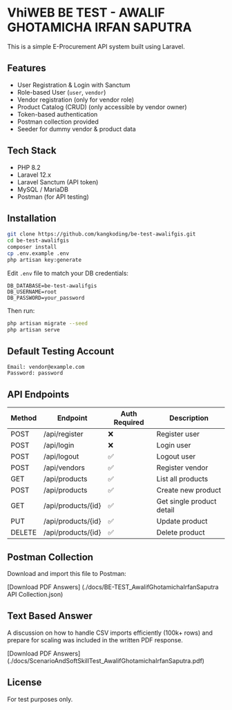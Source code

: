 # VhiWEB BE TEST - AWALIF GHOTAMICHA IRFAN SAPUTRA

This is a simple E-Procurement API system built using Laravel.

## Features

- User Registration & Login with Sanctum
- Role-based User (`user`, `vendor`)
- Vendor registration (only for vendor role)
- Product Catalog (CRUD) (only accessible by vendor owner)
- Token-based authentication
- Postman collection provided
- Seeder for dummy vendor & product data

## Tech Stack

- PHP 8.2
- Laravel 12.x
- Laravel Sanctum (API token)
- MySQL / MariaDB
- Postman (for API testing)

## Installation

```bash
git clone https://github.com/kangkoding/be-test-awalifgis.git
cd be-test-awalifgis
composer install
cp .env.example .env
php artisan key:generate
```

Edit `.env` file to match your DB credentials:

```env
DB_DATABASE=be-test-awalifgis
DB_USERNAME=root
DB_PASSWORD=your_password
```

Then run:

```bash
php artisan migrate --seed
php artisan serve
```

## Default Testing Account

```
Email: vendor@example.com
Password: password
```

## API Endpoints

| Method | Endpoint           | Auth Required | Description               |
| ------ | ------------------ | ------------- | ------------------------- |
| POST   | /api/register      | ❌            | Register user             |
| POST   | /api/login         | ❌            | Login user                |
| POST   | /api/logout        | ✅            | Logout user               |
| POST   | /api/vendors       | ✅            | Register vendor           |
| GET    | /api/products      | ✅            | List all products         |
| POST   | /api/products      | ✅            | Create new product        |
| GET    | /api/products/{id} | ✅            | Get single product detail |
| PUT    | /api/products/{id} | ✅            | Update product            |
| DELETE | /api/products/{id} | ✅            | Delete product            |

## Postman Collection

Download and import this file to Postman:

[Download PDF Answers] (./docs/BE-TEST_AwalifGhotamichaIrfanSaputra API Collection.json)

## Text Based Answer

A discussion on how to handle CSV imports efficiently (100k+ rows) and prepare for scaling was included in the written PDF response.

[Download PDF Answers] (./docs/ScenarioAndSoftSkillTest_AwalifGhotamichaIrfanSaputra.pdf)

## License

For test purposes only.
